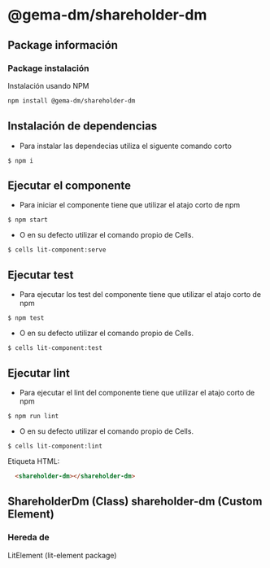 # @gema-dm/shareholder-dm

## Package información

### Package instalación

Instalación usando NPM

```bash
npm install @gema-dm/shareholder-dm
```

## Instalación de dependencias

* Para instalar las dependecias utiliza el siguente comando corto

~~~
$ npm i
~~~
## Ejecutar el componente

* Para iniciar el componente tiene que utilizar el atajo corto de npm

~~~
$ npm start
~~~
* O en su defecto utilizar el comando propio de Cells.
~~~
$ cells lit-component:serve
~~~

## Ejecutar test

* Para ejecutar los test del componente tiene que utilizar el atajo corto de npm

~~~
$ npm test
~~~
* O en su defecto utilizar el comando propio de Cells.
~~~
$ cells lit-component:test
~~~

## Ejecutar lint

* Para ejecutar el lint del componente tiene que utilizar el atajo corto de npm

~~~
$ npm run lint
~~~
* O en su defecto utilizar el comando propio de Cells.
~~~
$ cells lit-component:lint
~~~

Etiqueta HTML:

```html
  <shareholder-dm></shareholder-dm>
```

## ShareholderDm (Class) shareholder-dm (Custom Element)
### Hereda de

LitElement (lit-element package)
